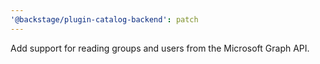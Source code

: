 ```yaml
---
'@backstage/plugin-catalog-backend': patch
---
```


Add support for reading groups and users from the Microsoft Graph API.
